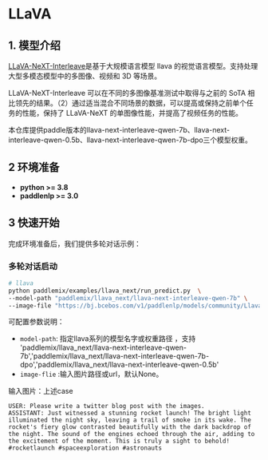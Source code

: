 # LLaVA

## 1. 模型介绍

[LLaVA-NeXT-Interleave](https://llava-vl.github.io/blog/2024-06-16-llava-next-interleave/)是基于大规模语言模型 llava 的视觉语言模型。支持处理大型多模态模型中的多图像、视频和 3D 等场景。

LLaVA-NeXT-Interleave 可以在不同的多图像基准测试中取得与之前的 SoTA 相比领先的结果。（2）通过适当混合不同场景的数据，可以提高或保持之前单个任务的性能，保持了 LLaVA-NeXT 的单图像性能，并提高了视频任务的性能。


本仓库提供paddle版本的llava-next-interleave-qwen-7b、llava-next-interleave-qwen-0.5b、llava-next-interleave-qwen-7b-dpo三个模型权重。


## 2 环境准备
- **python >= 3.8**
- **paddlenlp >= 3.0**

## 3 快速开始
完成环境准备后，我们提供多轮对话示例：

### 多轮对话启动
```bash
# llava
python paddlemix/examples/llava_next/run_predict.py  \
--model-path "paddlemix/llava_next/llava-next-interleave-qwen-7b" \
--image-file "https://bj.bcebos.com/v1/paddlenlp/models/community/Llava-Next/twitter3.jpeg https://bj.bcebos.com/v1/paddlenlp/models/community/Llava-Next/twitter4.jpeg" \
```
可配置参数说明：
  * `model-path`: 指定llava系列的模型名字或权重路径 ，支持 'paddlemix/llava_next/llava-next-interleave-qwen-7b','paddlemix/llava_next/llava-next-interleave-qwen-7b-dpo','paddlemix/llava_next/llava-next-interleave-qwen-0.5b'
  * `image-flie` :输入图片路径或url，默认None。



输入图片：上述case

```
USER: Please write a twitter blog post with the images.
ASSISTANT: Just witnessed a stunning rocket launch! The bright light illuminated the night sky, leaving a trail of smoke in its wake. The rocket's fiery glow contrasted beautifully with the dark backdrop of the night. The sound of the engines echoed through the air, adding to the excitement of the moment. This is truly a sight to behold! #rocketlaunch #spaceexploration #astronauts
```
